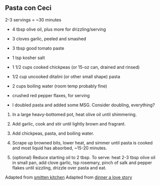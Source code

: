 ## Pasta con Ceci

2-3 servings = ~30 minutes

* 4 tbsp olive oil, plus more for drizzling/serving
* 3 cloves garlic, peeled and smashed
* 3 tbsp good tomato paste
* 1 tsp kosher salt
* 1 1/2 cups cooked chickpeas (or 15-oz can, drained and rinsed)
* 1/2 cup uncooked ditalini (or other small shape) pasta
* 2 cups boiling water (room temp probably fine)
* crushed red pepper flaxes, for serving

* I doubled pasta and added some MSG. Consider doubling, everything?

1. In a large heavy-bottomed pot, heat olive oil until shimmering.
2. Add garlic, cook and stir until lightly brown and fragrant.
3. Add chickpeas, pasta, and boiling water.
4. Scrape up browned bits, lower heat, and simmer until pasta is cooked and most liquid has absorbed, ~15-20 minutes.

5. (optional) Reduce starting oil to 2 tbsp. To serve: heat 2-3 tbsp olive oil in small pan, add clove garlic, tsp rosemary, pinch of salk and pepper flakes until sizzling, drizzle over pasta and eat.

Adapted from [smitten kitchen](https://smittenkitchen.com/2017/10/quick-pasta-and-chickpeas-pasta-e-ceci/)
Adapted from [dinner a love story](http://www.dinneralovestory.com/pasta-con-ceci/)
